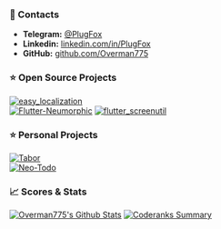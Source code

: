 ### 💬 Contacts  
  
 + **Telegram:** [@PlugFox](https://t.me/Overman775)   
 + **Linkedin:** [linkedin.com/in/PlugFox](https://www.linkedin.com/in/overman775/)  
 + **GitHub:** [github.com/Overman775](https://github.com/Overman775/)  
  
  
### ⭐ Open Source Projects  
  
[![easy_localization](https://github-readme-stats.vercel.app/api/pin/?username=aissat&repo=easy_localization)](https://github.com/aissat/easy_localization)   
[![Flutter-Neumorphic](https://github-readme-stats.vercel.app/api/pin/?username=idean&repo=flutter-neumorphic)](https://github.com/Idean/Flutter-Neumorphic)
[![flutter_screenutil](https://github-readme-stats.vercel.app/api/pin/?username=OpenFlutter&repo=flutter_screenutil)](https://github.com/OpenFlutter/flutter_screenutil)  

### ⭐ Personal Projects  

[![Tabor](https://github-readme-stats.vercel.app/api/pin/?username=Overman775&repo=tabor_chat)](https://github.com/Overman775/tabor_chat)  
[![Neo-Todo](https://github-readme-stats.vercel.app/api/pin/?username=Overman775&repo=Neo-Todo)](https://github.com/Overman775/Neo-Todo)   
 
  
### 📈 Scores & Stats  
  
[![Overman775's Github Stats](https://github-readme-stats.vercel.app/api?username=overman775&count_private=true&theme=default&show_icons=true)](https://github.com/Overman775) 
[![Coderanks Summary](https://badges.plugfox.dev/dart_rank.svg)](https://profile.codersrank.io/user/overman775)  
